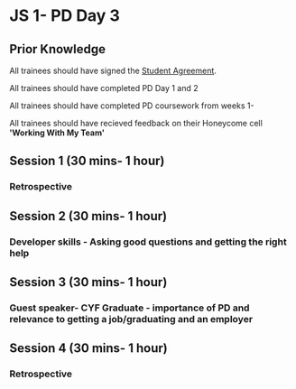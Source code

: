 # JS 1- PD Day 3

## Prior Knowledge 

All trainees should have signed the [Student Agreement](https://docs.codeyourfuture.io/organisation/agreements-and-rules/student-agreement). 

All trainees should have completed PD Day 1 and 2

All trainees should have completed PD coursework from weeks 1-

All trainees should have recieved feedback on their Honeycome cell **'Working With My Team'** 

## Session 1 \(30 mins- 1 hour\)

### Retrospective







## Session 2 \(30 mins- 1 hour\)

### Developer skills - Asking good questions and getting the right help







## Session 3 \(30 mins- 1 hour\)

### Guest speaker- CYF Graduate - importance of PD and relevance to getting a job/graduating and an employer





## Session 4 \(30 mins- 1 hour\)

### Retrospective




